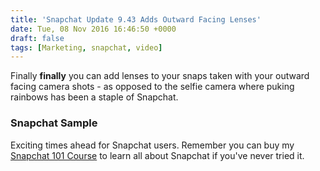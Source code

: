 ```yaml
---
title: 'Snapchat Update 9.43 Adds Outward Facing Lenses'
date: Tue, 08 Nov 2016 16:46:50 +0000
draft: false
tags: [Marketing, snapchat, video]
---
```


Finally **finally** you can add lenses to your snaps taken with your outward facing camera shots - as opposed to the selfie camera where puking rainbows has been a staple of Snapchat.

### Snapchat Sample

Exciting times ahead for Snapchat users. Remember you can buy my [Snapchat 101 Course](https://courses.chrisenns.com/snapchat-101) to learn all about Snapchat if you've never tried it.